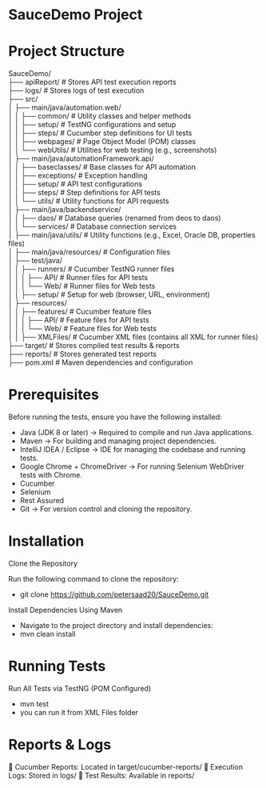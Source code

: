 # SauceDemo Project
# Project Structure

SauceDemo/  
├── apiReport/                 # Stores API test execution reports  
├── logs/                      # Stores logs of test execution  
├── src/  
│   ├── main/java/automation.web/  
│   │   ├── common/            # Utility classes and helper methods  
│   │   ├── setup/             # TestNG configurations and setup  
│   │   ├── steps/             # Cucumber step definitions for UI tests  
│   │   ├── webpages/          # Page Object Model (POM) classes  
│   │   └── webUtils/          # Utilities for web testing (e.g., screenshots)  
│   ├── main/java/automationFramework.api/  
│   │   ├── baseclasses/       # Base classes for API automation  
│   │   ├── exceptions/        # Exception handling  
│   │   ├── setup/             # API test configurations  
│   │   ├── steps/             # Step definitions for API tests  
│   │   └── utils/             # Utility functions for API requests  
│   ├── main/java/backendservice/  
│   │   ├── daos/              # Database queries (renamed from deos to daos)  
│   │   └── services/          # Database connection services  
│   ├── main/java/utils/       # Utility functions (e.g., Excel, Oracle DB, properties files)  
│   ├── main/java/resources/   # Configuration files  
│   ├── test/java/  
│   │   ├── runners/           # Cucumber TestNG runner files  
│   │   │   ├── API/           # Runner files for API tests  
│   │   │   └── Web/           # Runner files for Web tests  
│   │   ├── setup/             # Setup for web (browser, URL, environment)  
│   ├── resources/  
│   │   ├── features/          # Cucumber feature files  
│   │   │   ├── API/           # Feature files for API tests  
│   │   │   └── Web/           # Feature files for Web tests  
│   │   ├── XMLFiles/          # Cucumber XML files (contains all XML for runner files)  
├── target/                    # Stores compiled test results & reports  
├── reports/                   # Stores generated test reports  
├── pom.xml                     # Maven dependencies and configuration  


# Prerequisites
Before running the tests, ensure you have the following installed:

- Java (JDK 8 or later) → Required to compile and run Java applications.
- Maven → For building and managing project dependencies.
- IntelliJ IDEA / Eclipse → IDE for managing the codebase and running tests.
- Google Chrome + ChromeDriver → For running Selenium WebDriver tests with Chrome.
- Cucumber
- Selenium
- Rest Assured 
- Git → For version control and cloning the repository.

# Installation
Clone the Repository

Run the following command to clone the repository:
- git clone https://github.com/petersaad20/SauceDemo.git

Install Dependencies Using Maven
- Navigate to the project directory and install dependencies:
- mvn clean install
  
# Running Tests
Run All Tests via TestNG (POM Configured)
- mvn test
- you can run it from XML Files folder 

# Reports & Logs
📌 Cucumber Reports: Located in target/cucumber-reports/
📌 Execution Logs: Stored in logs/
📌 Test Results: Available in reports/
